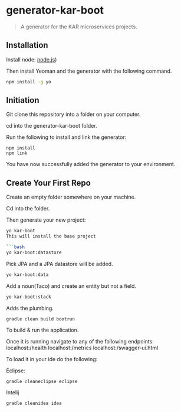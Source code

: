 # generator-kar-boot 

> A generator for the KAR microservices projects.

## Installation
Install node: [node.js](https://nodejs.org/))

Then install Yeoman and the generator with the following command.

```bash
npm install -g yo
```

## Initiation

Git clone this repository into a folder on your computer.

cd into the generator-kar-boot folder.

Run the following to install and link the generator:
```
npm install
npm link
```

You have now successfully added the generator to your environment.

## Create Your First Repo

Create an empty folder somewhere on your machine.

Cd into the folder.

Then generate your new project:

```bash
yo kar-boot
This will install the base project

```bash
yo kar-boot:datastore
```
Pick JPA and a JPA datastore will be added.

```bash
yo kar-boot:data 
```
Add a noun(Taco) and create an entity but not a field.

```bash
yo kar-boot:stack
```
Adds the plumbing. 

```
gradle clean build bootrun
```
To build & run the application.


Once it is running navigate to any of the following endpoints:
localhost:<PORT>/health
localhost:<PORT>/metrics
localhost:<PORT>/swagger-ui.html

To load it in your ide do the following:

Eclipse:
```
gradle cleaneclipse eclipse
```

Intelij
```
gradle cleanidea idea
```